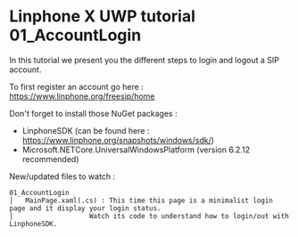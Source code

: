 ﻿Linphone X UWP tutorial 01_AccountLogin
================================

In this tutorial we present you the different steps to login and logout a SIP account.

To first register an account go here : https://www.linphone.org/freesip/home

Don't forget to install those NuGet packages :
 - LinphoneSDK (can be found here : https://www.linphone.org/snapshots/windows/sdk/)
 - Microsoft.NETCore.UniversalWindowsPlatform (version 6.2.12 recommended)

New/updated files to watch :
```
01_AccountLogin
│   MainPage.xaml(.cs) : This time this page is a minimalist login page and it display your login status.
│                   Watch its code to understand how to login/out with LinphoneSDK.
```